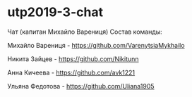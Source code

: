 # utp2019-3-chat
Чат (капитан Михайло Варениця)
Состав команды:


Михайло Варениця - https://github.com/VarenytsiaMykhailo

Никита Зайцев - https://github.com/Nikitunn

Анна Кичеева - https://github.com/avk1221

Ульяна Федотова - https://github.com/Uliana1905


